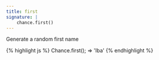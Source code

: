 ```yaml
---
title: first
signature: |
    chance.first()
---
```


Generate a random first name

{% highlight js %}
Chance.first();
=> 'Iba'
{% endhighlight %}
